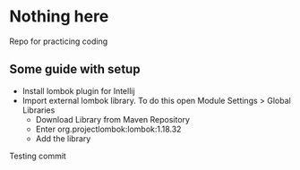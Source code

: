 # Nothing here

Repo for practicing coding

## Some guide with setup
- Install lombok plugin for Intellij
- Import external lombok library. To do this open Module Settings > Global Libraries
  - Download Library from Maven Repository
  - Enter org.projectlombok:lombok:1.18.32
  - Add the library

Testing commit